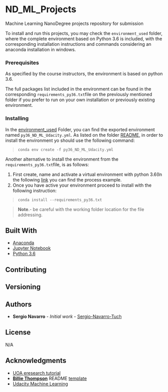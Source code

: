 # ND_ML_Projects
Machine Learning NanoDegree projects repository for submission

To install and run this projects, you may check the `environment_used` folder, where the complete environment based on Python 3.6 is included, with the corresponding installation instructions and commands considering an anaconda installation in windows.

### Prerequisites
As specified by the course instructors, the environment is based on python 3.6.

The full packages list included in the environment can be found in the corresponding `requirements_py36.txt`file on the previously mentioned folder if you prefer to run on your own installation or previously existing environment.

### Installing

In the [environment_used](environment_used) Folder, you can find the exported environment named `py36_ND_ML_Udacity.yml`. As listed on the folder [README](environment_used/README.md), in order to install the environment yo should use the following command:
>`conda env create -f py36_ND_ML_Udacity.yml`

Another alternative to install the environment from the `requirements_py36.txt`file, is as follows:

1. First create, name and activate a virtual environment with python 3.6(In the following [link](https://uoa-eresearch.github.io/eresearch-cookbook/recipe/2014/11/20/conda/) you can find the process example.
2. Once you have active your environment proceed to install with the following instruction: 
>`conda install --requirements_py36.txt`

>**Note**.- be careful with the working folder location for the file addressing.

## Built With

* [Anaconda](https://anaconda.org/)
* [Jupyter Notebook](https://jupyter.org/)
* [Python 3.6](https://www.python.org/)

## Contributing


## Versioning

## Authors

* **Sergio Navarro** - *Initial work* - [Sergio-Navarro-Tuch](https://github.com/Sergio-Navarro-Tuch)

## License

N/A

## Acknowledgments

* [UOA eresearch tutorial](https://uoa-eresearch.github.io/eresearch-cookbook/recipe/2014/11/20/conda/)
* [**Billie Thompson**](https://github.com/PurpleBooth) README [template](https://gist.github.com/PurpleBooth/109311bb0361f32d87a2)
* [Udacity Machine Learning](https://www.udacity.com/course/machine-learning-engineer-nanodegree--nd009t)

